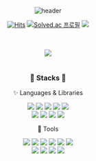 <div align="center">
 
![header](https://capsule-render.vercel.app/api?type=waving&color=auto&customColorList=0,1,3,7,13,17&height=300&section=header&text=parkyolo&fontSize=90)

[![Hits](https://hits.seeyoufarm.com/api/count/incr/badge.svg?url=https%3A%2F%2Fgithub.com%2Fparkyolo%2Fparkyolo%2F&count_bg=%23FF8AE9&title_bg=%23555555&icon=&icon_color=%23E7E7E7&title=hits&edge_flat=false)](https://hits.seeyoufarm.com)
[![Solved.ac
프로필](http://mazassumnida.wtf/api/mini/generate_badge?boj=papapaa)](https://solved.ac/papapaa)
<a href="https://velog.io/@jypapapaa"><img src="https://img.shields.io/badge/JYPAPAPAA-20C997?style=flat&logo=velog&logoColor=white"></a>

<br><br><img src="https://github-readme-stats.vercel.app/api/top-langs/?username=parkyolo&layout=compact"><br><br>

### :frog: Stacks :frog: 

<p>✨ Languages & Libraries</p>
<img src="https://img.shields.io/badge/PYTHON-3776AB?style=flat-square&logo=python&logoColor=white"> <img src="https://img.shields.io/badge/JAVA-FFFFFF?style=flat-square&logo=openjdk&logoColor=black"> <img src="https://img.shields.io/badge/HTML5-E34F26?style=flat-square&logo=html5&logoColor=white"> <img src="https://img.shields.io/badge/CSS3-1572B6?style=flat-square&logo=css3&logoColor=white"> <img src="https://img.shields.io/badge/JAVASCRIPT-F7DF1E?style=flat-square&logo=javascript&logoColor=white">
<br><img src="https://img.shields.io/badge/ORACLE SQL-F80000?style=flat-square&logo=oracle&logoColor=white"> <img src="https://img.shields.io/badge/C++-00599C?style=flat-square&logo=cplusplus&logoColor=white"> <img src="https://img.shields.io/badge/REACT-61DAFB?style=flat-square&logo=react&logoColor=white"> <img src="https://img.shields.io/badge/VUE-4FC08D?style=flat-square&logo=vuedotjs&logoColor=white">
<br>
<p>🔨 Tools</p>
<img src="https://img.shields.io/badge/VISUAL STUDIO CODE-007ACC?style=flat-square&logo=visualstudiocode&logoColor=white"> <img src="https://img.shields.io/badge/INTELLIJ IDEA-000000?style=flat-square&logo=intellijidea&logoColor=white"> <img src="https://img.shields.io/badge/GIT-F05032?style=flat-square&logo=git&logoColor=white"> <img src="https://img.shields.io/badge/GITHUB-181717?style=flat-square&logo=github&logoColor=white"> <img src="https://img.shields.io/badge/ECLIPSE IDE-2C2255?style=flat-square&logo=eclipseide&logoColor=white"> <img src="https://img.shields.io/badge/PYCHARM-000000?style=flat-square&logo=pycharm&logoColor=black">
<br><img src="https://img.shields.io/badge/APACHE TOMCAT-F8DC75?style=flat-square&logo=apachetomcat&logoColor=black"> <img src="https://img.shields.io/badge/SLACK-4A154B?style=flat-square&logo=slack&logoColor=white"> <img src="https://img.shields.io/badge/GITHUB PROJECTS-181717?style=flat-square&logo=github&logoColor=white"> <img src="https://img.shields.io/badge/DISCORD-5865F2?style=flat-square&logo=discord&logoColor=white">


</div>
